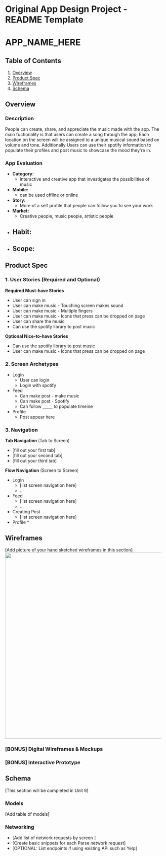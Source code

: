 Original App Design Project - README Template
===

# APP_NAME_HERE

## Table of Contents
1. [Overview](#Overview)
1. [Product Spec](#Product-Spec)
1. [Wireframes](#Wireframes)
2. [Schema](#Schema)

## Overview
### Description
People can create, share, and appreciate the music made with the app. The main fuctionality is that users can create a song through the app; Each location on the 
screen will be assigned to a unique musical sound based on volume and tone. Additionally Users can use their spotify information to populate their profiles and 
post music to showcase the mood they're in.

### App Evaluation
- **Category:**
    - interactive and creative app that investigates the possibilities of music
- **Mobile:**
    - can be used offline or online
- **Story:**
    - More of a self profile that people can follow you to see your work
- **Market:**
    - Creative people, music people, artistic people
- **Habit:**
    - 
- **Scope:**
    - 
## Product Spec

### 1. User Stories (Required and Optional)

**Required Must-have Stories**

* User can sign in
* User can make music - Touching screen makes sound
* User can make music - Multiple fingers
* User can make music - Icons that press can be dropped on page
* User can share the music
* Can use the spotify library to post music

**Optional Nice-to-have Stories**

* Can use the spotify library to post music
* User can make music - Icons that press can be dropped on page

### 2. Screen Archetypes

* Login
   * User can login
   * Login with spotify
* Feed 
   * Can make post - make music
   * Can make post - Spotify
   * Can follow _____ to populate timeine
* Profile
   * Post appear here

### 3. Navigation

**Tab Navigation** (Tab to Screen)

* [fill out your first tab]
* [fill out your second tab]
* [fill out your third tab]

**Flow Navigation** (Screen to Screen)

* Login
   * [list screen navigation here]
   * ...
* Feed
   * [list screen navigation here]
   * ...
* Creating Post
   * [list screen navigation here]
* Profile
   * 

## Wireframes
[Add picture of your hand sketched wireframes in this section]
<img src="YOUR_WIREFRAME_IMAGE_URL" width=600>

### [BONUS] Digital Wireframes & Mockups

### [BONUS] Interactive Prototype

## Schema 
[This section will be completed in Unit 9]
### Models
[Add table of models]
### Networking
- [Add list of network requests by screen ]
- [Create basic snippets for each Parse network request]
- [OPTIONAL: List endpoints if using existing API such as Yelp]
